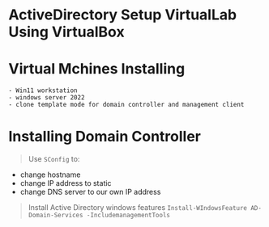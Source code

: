 # ActiveDirectory Setup VirtualLab Using VirtualBox 

# Virtual Mchines Installing 
 	- Win11 workstation 
 	- windows server 2022 
 	- clone template mode for domain controller and management client 

# Installing Domain Controller 
> Use `SConfig` to:
- change hostname
- change IP address to static 
- change DNS server to our own IP address 

> Install Active Directory windows features 
  `Install-WIndowsFeature AD-Domain-Services -IncludemanagementTools`

